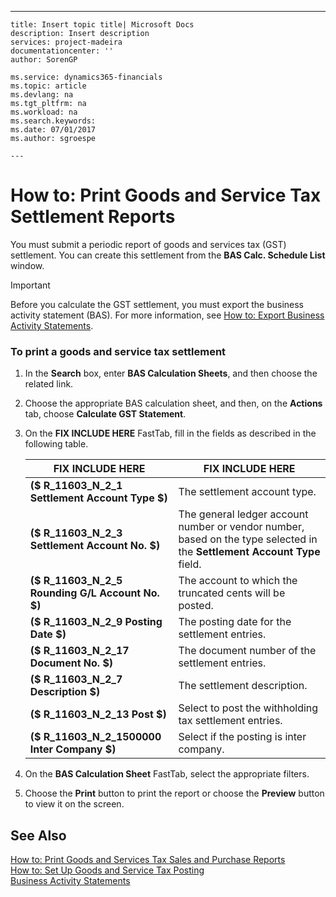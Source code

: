---
    title: Insert topic title| Microsoft Docs
    description: Insert description
    services: project-madeira
    documentationcenter: ''
    author: SorenGP

    ms.service: dynamics365-financials
    ms.topic: article
    ms.devlang: na
    ms.tgt_pltfrm: na
    ms.workload: na
    ms.search.keywords:
    ms.date: 07/01/2017
    ms.author: sgroespe

    ---
# How to: Print Goods and Service Tax Settlement Reports
You must submit a periodic report of goods and services tax \(GST\) settlement. You can create this settlement from the **BAS Calc. Schedule List** window.  
  
> [!IMPORTANT]  
>  Before you calculate the GST settlement, you must export the business activity statement \(BAS\). For more information, see [How to: Export Business Activity Statements](../../LocalFunctionalityForMicrosoftDynamicsNav2016/Australia/how-to-export-business-activity-statements.md).  
  
### To print a goods and service tax settlement  
  
1.  In the **Search** box, enter **BAS Calculation Sheets**, and then choose the related link.  
  
2.  Choose the appropriate BAS calculation sheet, and then, on the **Actions** tab, choose **Calculate GST Statement**.  
  
3.  On the **FIX INCLUDE HERE<!--[!INCLUDE[bp_optionsheading](../../DesignAndEngineering/includes/bp_optionsheading_md.md)] -->** FastTab, fill in the fields as described in the following table.  
  
    |FIX INCLUDE HERE<!--[!INCLUDE[bp_tablefield](../../ApplicationDesign/includes/bp_tablefield_md.md)] -->|FIX INCLUDE HERE<!--[!INCLUDE[bp_tabledescription](../../ApplicationDesign/includes/bp_tabledescription_md.md)] -->|  
    |---------------------------------|---------------------------------------|  
    |**\($ R\_11603\_N\_2\_1 Settlement Account Type $\)**|The settlement account type.|  
    |**\($ R\_11603\_N\_2\_3 Settlement Account No. $\)**|The general ledger account number or vendor number, based on the type selected in the **Settlement Account Type** field.|  
    |**\($ R\_11603\_N\_2\_5 Rounding G\/L Account No. $\)**|The account to which the truncated cents will be posted.|  
    |**\($ R\_11603\_N\_2\_9 Posting Date $\)**|The posting date for the settlement entries.|  
    |**\($ R\_11603\_N\_2\_17 Document No. $\)**|The document number of the settlement entries.|  
    |**\($ R\_11603\_N\_2\_7 Description $\)**|The settlement description.|  
    |**\($ R\_11603\_N\_2\_13 Post $\)**|Select to post the withholding tax settlement entries.|  
    |**\($ R\_11603\_N\_2\_1500000 Inter Company $\)**|Select if the posting is inter company.|  
  
4.  On the **BAS Calculation Sheet** FastTab, select the appropriate filters.  
  
5.  Choose the **Print** button to print the report or choose the **Preview** button to view it on the screen.  
  
## See Also  
 [How to: Print Goods and Services Tax Sales and Purchase Reports](../../LocalFunctionalityForMicrosoftDynamicsNav2016/Australia/how-to-print-goods-and-services-tax-sales-and-purchase-reports.md)   
 [How to: Set Up Goods and Service Tax Posting](../../LocalFunctionalityForMicrosoftDynamicsNav2016/Australia/how-to-set-up-goods-and-service-tax-posting.md)   
 [Business Activity Statements](../../LocalFunctionalityForMicrosoftDynamicsNav2016/Australia/business-activity-statements.md)